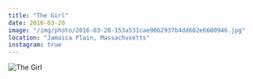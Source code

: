 ```yaml
---
title: "The Girl"
date: 2016-03-20
image: "/img/photo/2016-03-20-153a531cae90b2937b4dd602e6680946.jpg"
location: "Jamaica Plain, Massachusetts"
instagram: true
---
```


![The Girl](/img/photo/2016-03-20-153a531cae90b2937b4dd602e6680946.jpg)
